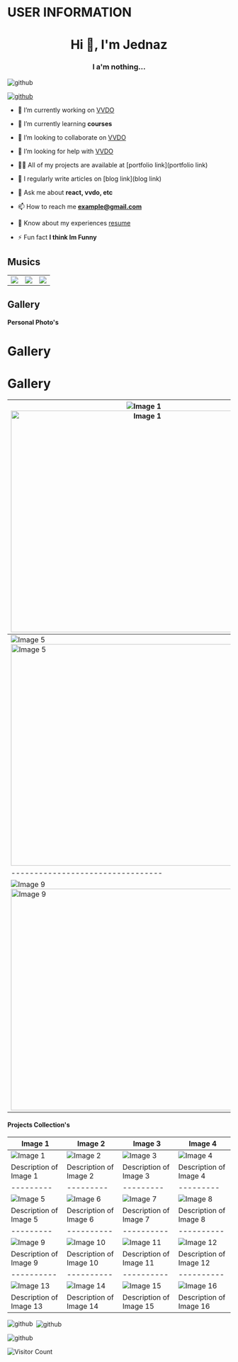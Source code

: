 # USER INFORMATION

<h1 align="center">Hi 👋, I'm Jednaz</h1>
<h3 align="center">I a'm nothing...</h3>

<p align="left"> <img src="https://komarev.com/ghpvc/?username=LoneStamp&label=Profile%20views&color=0e75b6&style=flat" alt="github" /> </p>

<p align="left"> <a href="https://github.com/ryo-ma/github-profile-trophy"><img src="https://github-profile-trophy.vercel.app/?username=LoneStamp" alt="github" /></a> </p>


- 🔭 I’m currently working on [VVDO](https://www.facebook.com)

- 🌱 I’m currently learning **courses**

- 👯 I’m looking to collaborate on [VVDO](https://www.facebook.com)

- 🤝 I’m looking for help with [VVDO](https://www.facebook.com)

- 👨‍💻 All of my projects are available at [portfolio link](portfolio link)

- 📝 I regularly write articles on [blog link](blog link)

- 💬 Ask me about **react, vvdo, etc**

- 📫 How to reach me **example@gmail.com**

- 📄 Know about my experiences [resume](resume)

- ⚡ Fun fact **I think Im Funny**


## Musics
|         |         |         |
| ------- | ------- | ------- |
| <img src="https://spotify-github-profile.vercel.app/api/view?uid=31r4zns2ctyqdyzmg4m6enjsyuva&cover_image=true&theme=default&show_offline=false&background_color=121212&interchange=true&bar_color=0ef1be)](https://github.com/kittinan/spotify-github-profile)"> | <img src="https://spotify-github-profile.vercel.app/api/view?uid=31r4zns2ctyqdyzmg4m6enjsyuva&cover_image=true&theme=default&show_offline=false&background_color=121212&interchange=true&bar_color=f7090f&bar_color_cover=false)](https://github.com/kittinan/spotify-github-profile)"> | <img src="https://spotify-github-profile.vercel.app/api/view?uid=31r4zns2ctyqdyzmg4m6enjsyuva&cover_image=true&theme=default&show_offline=false&background_color=121212&interchange=true&bar_color=f3e20c&bar_color_cover=false)](https://github.com/kittinan/spotify-github-profile)"> |

## Gallery

#### Personal Photo's

# Gallery

# Gallery

| ![Image 1](URL_TO_YOUR_IMAGE_1) <br> <img src="URL_TO_YOUR_IMAGE_1" alt="Image 1" width="600" height="500"> | ![Image 2](URL_TO_YOUR_IMAGE_2) <br> <img src="URL_TO_YOUR_IMAGE_2" alt="Image 2" width="600" height="500"> | ![Image 3](URL_TO_YOUR_IMAGE_3) <br> <img src="URL_TO_YOUR_IMAGE_3" alt="Image 3" width="600" height="500"> | ![Image 4](URL_TO_YOUR_IMAGE_4) <br> <img src="URL_TO_YOUR_IMAGE_4" alt="Image 4" width="600" height="500"> |
|---------------------------------|---------------------------------|---------------------------------|---------------------------------|
| ![Image 5](URL_TO_YOUR_IMAGE_5) <br> <img src="URL_TO_YOUR_IMAGE_5" alt="Image 5" width="600" height="500"> | ![Image 6](URL_TO_YOUR_IMAGE_6) <br> <img src="URL_TO_YOUR_IMAGE_6" alt="Image 6" width="600" height="500"> | ![Image 7](URL_TO_YOUR_IMAGE_7) <br> <img src="URL_TO_YOUR_IMAGE_7" alt="Image 7" width="600" height="500"> | ![Image 8](URL_TO_YOUR_IMAGE_8) <br> <img src="URL_TO_YOUR_IMAGE_8" alt="Image 8" width="600" height="500"> |
|---------------------------------|---------------------------------|---------------------------------|---------------------------------|
| ![Image 9](URL_TO_YOUR_IMAGE_9) <br> <img src="URL_TO_YOUR_IMAGE_9" alt="Image 9" width="600" height="500"> | ![Image 10](URL_TO_YOUR_IMAGE_10) <br> <img src="URL_TO_YOUR_IMAGE_10" alt="Image 10" width="600" height="500"> | ![Image 11](URL_TO_YOUR_IMAGE_11) <br> <img src="URL_TO_YOUR_IMAGE_11" alt="Image 11" width="600" height="500"> | ![Image 12](URL_TO_YOUR_IMAGE_12) <br> <img src="URL_TO_YOUR_IMAGE_12" alt="Image 12" width="600" height="500"> |


#### Projects Collection's

| Image 1 | Image 2 | Image 3 | Image 4 |
|---------|---------|---------|---------|
| ![Image 1](link_to_image_1) | ![Image 2](link_to_image_2) | ![Image 3](link_to_image_3) | ![Image 4](link_to_image_4) |
| Description of Image 1 | Description of Image 2 | Description of Image 3 | Description of Image 4 |
|---------|---------|---------|---------|
| ![Image 5](link_to_image_5) | ![Image 6](link_to_image_6) | ![Image 7](link_to_image_7) | ![Image 8](link_to_image_8) |
| Description of Image 5 | Description of Image 6 | Description of Image 7 | Description of Image 8 |
|---------|----------|----------|----------|
| ![Image 9](link_to_image_9) | ![Image 10](link_to_image_10) | ![Image 11](link_to_image_11) | ![Image 12](link_to_image_12) |
| Description of Image 9 | Description of Image 10 | Description of Image 11 | Description of Image 12 |
|----------|----------|----------|----------|
| ![Image 13](link_to_image_13) | ![Image 14](link_to_image_14) | ![Image 15](link_to_image_15) | ![Image 16](link_to_image_16) |
| Description of Image 13 | Description of Image 14 | Description of Image 15 | Description of Image 16 |


<p><img align="left" src="https://github-readme-stats.vercel.app/api/top-langs?username=LoneStamp&show_icons=true&locale=en&layout=compact" alt="github" /></p>

<p>&nbsp;<img align="center" src="https://github-readme-stats.vercel.app/api?username=LoneStamp&show_icons=true&locale=en" alt="github" /></p>

<p><img align="center" src="https://github-readme-streak-stats.herokuapp.com/?user=LoneStamp&" alt="github" /></p>



![Visitor Count](https://profile-counter.glitch.me/{LoneStamp}/count.svg)
<!---
LoneStamp/LoneStamp is a ✨ special ✨ repository because its `README.md` (this file) appears on your GitHub profile.
You can click the Preview link to take a look at your changes.
--->

